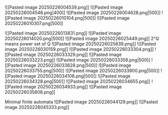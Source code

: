 ![[Pasted image 20250226004539.png]]
![[Pasted image 20250226004548.png|400]]
![[Pasted image 20250226004628.png|500]]
![[Pasted image 20250226010104.png|500]]
![[Pasted image 20250226010307.png|500]]

![[Pasted image 20250226013831.png]]
![[Pasted image 20250226014020.png|500]]
![[Pasted image 20250226025449.png]]
2^Q means power set of Q
![[Pasted image 20250226025839.png]]
![[Pasted image 20250226030159.png]]
![[Pasted image 20250226033304.png]]
![[Pasted image 20250226033329.png]]
![[Pasted image 20250226033223.png]]
![[Pasted image 20250226033358.png|500]]
![[Pasted image 20250226033628.png|500]]
![[Pasted image 20250226033755.png|500]]
![[Pasted image 20250226033900.png|500]]
![[Pasted image 20250226034108.png|500]]
![[Pasted image 20250226034328.png|500]]
![[Pasted image 20250226034655.png]]
![[Pasted image 20250226034933.png]]
![[Pasted image 20250226035808.png]]

Minimal finite automata
![[Pasted image 20250226044129.png]]
![[Pasted image 20250226045333.png]]
